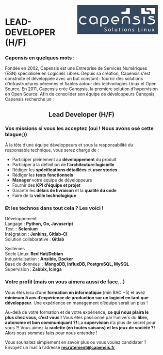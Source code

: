 <img alt="Logo Capensis" src="logo%20Capensis.png" align="right" />


# LEAD-DEVELOPER (H/F)

### Capensis en quelques mots : 

Fondée en 2002, Capensis est une Entreprise de Services Numériques (ESN) spécialisée en Logiciels Libres. Depuis sa création, Capensis s'est construite et développée avec un but constant : fournir des solutions d'infrastructures pérennes et fiables autour des technologies Linux et Open Source. En 2011, Capensis  crée  Canopsis, la première solution d’hypervision en Open Source.  Afin de consolider son équipe de développeurs Canopsis, Capensis recherche un :  

<h2 align="center"> Lead Developer (H/F)</h2>
 
### Vos missions si vous les acceptez (oui ! Nous avons osé cette blague;))

À la tête d’une équipe développeurs et sous la responsabilité du responsable technique, vous serez chargé de : 

* Participer pleinement au **développement** du produit 
* Participer à la définition de **l’architecture logicielle**
* Rédiger les **spécifications détaillées** et **user stories**
* Rédiger les **tests fonctionnels** 
* **Manager** votre équipe de développeurs
* Fournir des **KPI d’équipe et projet** 
* Garantir les **délais de livraison** et la **qualité du code** 
* Faire de la **veille technologique** 
      
### Et les technos dans tout cela ? Les voici ! 

Développement <br/> 
Langage : **Python, Go, Javascript**<br/>
Test  : **Selenium** <br/>
Intégration : **Jenkins, Gitlab-CI**<br/>
Solution collaborative : **Gitlab** <br/>

Systèmes <br/>
Socle Linux: **Red Hat/Debian** <br/>
Industrialisation : **Ansible, Docker** <br/>
Base de données  : **MongoDB, InfluxDB, PostgreSQL, MySQL**<br/>
Supervision : **Zabbix, Icinga**<br/>

### Votre profil (mais on vous aimera aussi de face...) 

Vous êtes issu d’une **formation en informatique** (min BAC +5) et avez **minimum 5  ans d’expérience de production sur un logiciel en tant que développeur**. 
Une expérience en management d’équipe serait  un plus ! 

Au-delà de votre formation et de votre expérience, **ce qui nous plaira le plus chez vous, c’est vous !** Vous êtes passionné par l’univers du **libre, autonome et bon communiquant ?!** La **supervision** n’a plus de secret pour vous ?! Vous aimez la **raclette (en toutes saisons) et les jeux de société ?!** Alors nous sommes faits pour nous entendre ! 


Vous souhaitez simplement en savoir plus ou vous voulez candidater ? Envoyez un mail à l’adresse **recrutement@capensis.fr**
